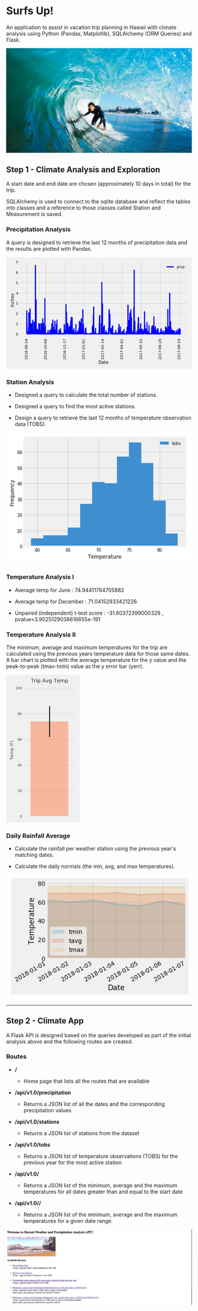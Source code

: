 # Surfs Up!


An application to assist in vacation trip planning in Hawaii with climate analysis using Python (Pandas, Matplotlib), SQLAlchemy (ORM Queries) and Flask.

![surfs-up.png](Images/surfs-up.png)

## Step 1 - Climate Analysis and Exploration

A start date and end date are chosen (approximately 10 days in total) for the trip.

SQLAlchemy is used to connect to the sqlite database and reflect the tables into classes and  a reference to those classes called Station and Measurement is saved.

### Precipitation Analysis

A query is designed to retrieve the last 12 months of precipitation data and the results are plotted with 
Pandas.

![precipitation](Output/Precipitation.png)


### Station Analysis

* Designed a query to calculate the total number of stations.

* Designed a query to find the most active stations.


* Design a query to retrieve the last 12 months of temperature observation data (TOBS).


![station-histogram](Images/station-histogram.png)


### Temperature Analysis I

* Average temp for June : 74.94411764705882

* Average temp for December : 71.04152933421226

* Unpaired (independent) t-test score : -31.60372399000329 , pvalue=3.9025129038616655e-191


### Temperature Analysis II

The minimum, average and maximum temperatures for the trip are calculated using the previous years temperature data for those same dates. A bar chart is plotted with the average temperature for the y value and the peak-to-peak (tmax-tmin) value as the y error bar (yerr).

![temperature](Images/temperature.png)


### Daily Rainfall Average

* Calculate the rainfall per weather station using the previous year's matching dates.

* Calculate the daily normals (the min, avg, and max temperatures).

![daily-normals](Images/daily-normals.png)


- - -

## Step 2 - Climate App

A Flask API is designed based on the queries developed as part of the initial analysis above and the following routes are created.

### Routes
  * <b> / </b>  
    * Home page that lists all the routes that are available

  * <b> /api/v1.0/precipitation </b> 
    * Returns a JSON list of all the dates and the corresponding precipitation values

  * <b> /api/v1.0/stations </b> 
    * Returns a JSON list of stations from the dataset
    
  * <b> /api/v1.0/tobs </b> 
    * Returns a JSON list of temperature observations (TOBS) for the previous year for the most active station

  * <b> /api/v1.0/<start> </b> 
    * Returns a JSON list of the minimum, average and the maximum temperatures for all dates greater than and equal to the start date

  * <b> /api/v1.0/<start>/<end> </b> 
    * Returns a JSON list of the minimum, average and the maximum temperatures for a given date range.

![app image](Images/app_img.png)

